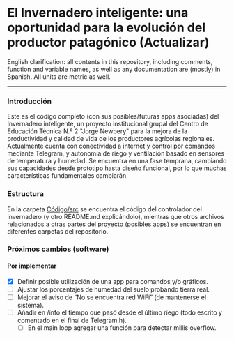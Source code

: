 # El Invernadero inteligente: una oportunidad para la evolución del productor patagónico (Actualizar)

English clarification: all contents in this repository, including comments, function and variable names, as well as any documentation are (mostly) in Spanish. All units are metric as well.

___

### Introducción
Este es el código completo (con sus posibles/futuras apps asociadas) del Invernadero inteligente, un proyecto institucional grupal del Centro de Educación Técnica N.º 2 "Jorge Newbery" para la mejora de la productividad y calidad de vida de los productores agrícolas regionales.  
Actualmente cuenta con conectividad a internet y control por comandos mediante Telegram, y autonomía de riego y ventilación basado en sensores de temperatura y humedad. Se encuentra en una fase temprana, cambiando sus capacidades desde prototipo hasta diseño funcional, por lo que muchas características fundamentales cambiarán.

### Estructura
En la carpeta [Código/src](https://github.com/Quintana-S-E/Invernadero-inteligente-C.E.T.-N.-2/tree/master/Controlador/src) se encuentra el código del controlador del invernadero (y otro README.md explicándolo), mientras que otros archivos relacionados a otras partes del proyecto (posibles apps) se encuentran en diferentes carpetas del repositorio.

### Próximos cambios (software)
#### Por implementar
+ [x] Definir posible utilización de una app para comandos y/o gráficos.
+ [ ] Ajustar los porcentajes de humedad del suelo probando tierra real.
+ [ ] Mejorar el aviso de “No se encuentra red WiFi” (de mantenerse el sistema).
+ [ ] Añadir en /info el tiempo que pasó desde el último riego (todo escrito y comentado en el final de Telegram.h).
  + [ ] En el main loop agregar una función para detectar millis overflow.